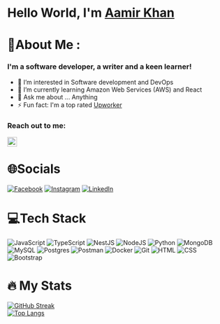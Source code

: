 # Hello World, I'm [Aamir Khan](https://www.linkedin.com/in/aamirfarooqkhan/)

# 💫About Me :
### I'm a software developer, a writer and a keen learner!

- 👀 I’m interested in Software development and DevOps
- 🌱 I’m currently learning Amazon Web Services (AWS) and React
- 💬 Ask me about ... Anything
- ⚡ Fun fact: I'm a top rated [Upworker](https://www.upwork.com/freelancers/~0115a1104061633614)

### Reach out to me:
[<img align="left" alt="Aamir Farooq Khan | LinkedIn" width="22px" src="https://cdn.jsdelivr.net/npm/simple-icons@v3/icons/linkedin.svg" />](https://www.linkedin.com/in/aamirfarooqkhan/)
<br />

# 🌐Socials
[![Facebook](https://img.shields.io/badge/Facebook-3944BC.svg?logo=Facebook&logoColor=white)](https://www.facebook.com/AamirFarooqKhan) 
[![Instagram](https://img.shields.io/badge/Instagram-%23E4405F.svg?logo=Instagram&logoColor=white)](https://www.instagram.com/aamir.farooq.khan/?hl=en) 
[![LinkedIn](https://img.shields.io/badge/LinkedIn-%230077B5.svg?logo=linkedin&logoColor=white)](https://www.linkedin.com/in/aamirfarooqkhan/) 


# 💻Tech Stack
![JavaScript](https://img.shields.io/badge/javascript-%23323330.svg?style=for-the-badge&logo=javascript&logoColor=%23F7DF1E) 
![TypeScript](https://img.shields.io/badge/typescript-%23007ACC.svg?style=for-the-badge&logo=typescript&logoColor=white)
![NestJS](https://img.shields.io/badge/nestjs-%23323330.svg?style=for-the-badge&logo=nestjs&logoColor=red)
![NodeJS](https://img.shields.io/badge/node.js-6DA55F?style=for-the-badge&logo=node.js&logoColor=white)
![Python](https://img.shields.io/badge/python-3670A0?style=for-the-badge&logo=python&logoColor=ffdd54)
![MongoDB](https://img.shields.io/badge/MongoDB-%234ea94b.svg?style=for-the-badge&logo=mongodb&logoColor=white) 
![MySQL](https://img.shields.io/badge/mysql-%2300f.svg?style=for-the-badge&logo=mysql&logoColor=white) 
![Postgres](https://img.shields.io/badge/postgres-%23316192.svg?style=for-the-badge&logo=postgresql&logoColor=white)
![Postman](https://img.shields.io/badge/Postman-FF6C37?style=for-the-badge&logo=postman&logoColor=white)
![Docker](https://img.shields.io/badge/docker-%230db7ed.svg?style=for-the-badge&logo=docker&logoColor=white)
![Git](https://img.shields.io/badge/Git-%23323330.svg?style=for-the-badge&logo=git&logoColor=white)
![HTML](https://img.shields.io/badge/Html-%23323330.svg?style=for-the-badge&logo=html5&logoColor=orange)
![CSS](https://img.shields.io/badge/CSS-%23323330.svg?style=for-the-badge&logo=css3&logoColor=blue)
![Bootstrap](https://img.shields.io/badge/Bootstrap-%23323330.svg?style=for-the-badge&logo=bootstrap&logoColor=purple)

# :fire: My Stats
[![GitHub Streak](http://github-readme-streak-stats.herokuapp.com?user=Aamir-K11&theme=dark&background=000000)](https://git.io/streak-stats)\
[![Top Langs](https://github-readme-stats-git-masterrstaa-rickstaa.vercel.app/api/top-langs/?username=Aamir-K11&layout=compact&theme=vision-friendly-dark&hide=jupyter%20notebook)](https://github.com/anuraghazra/github-readme-stats)
